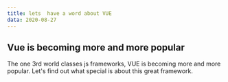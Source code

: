 ```yaml
---
title: lets  have a word about VUE
data: 2020-08-27
---
```


## Vue is becoming more and more popular

The one 3rd world classes js frameworks, 
VUE is becoming more and more popular.
Let's find out what special is about 
this great framework. 